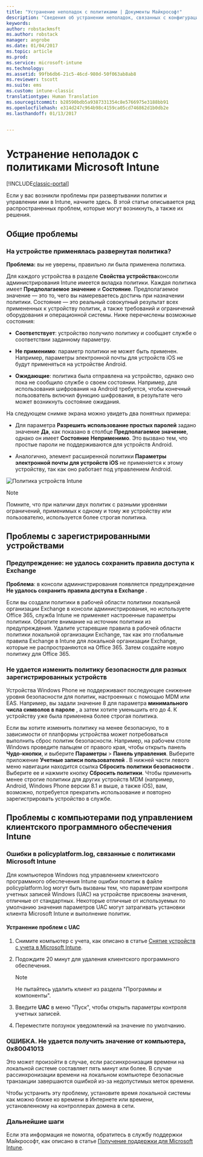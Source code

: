 ```yaml
---
title: "Устранение неполадок с политиками | Документы Майкрософт"
description: "Сведения об устранении неполадок, связанных с конфигурацией политик."
keywords: 
author: robstackmsft
ms.author: robstack
manager: angrobe
ms.date: 01/04/2017
ms.topic: article
ms.prod: 
ms.service: microsoft-intune
ms.technology: 
ms.assetid: 99fb6db6-21c5-46cd-980d-50f063ab8ab8
ms.reviewer: tscott
ms.suite: ems
ms.custom: intune-classic
translationtype: Human Translation
ms.sourcegitcommit: b28590bdb5a9387331354c8e5766975e3188bb91
ms.openlocfilehash: e314d247c964b98c4159ca05cd746862d1b0db2e
ms.lasthandoff: 01/13/2017


---
```


# <a name="troubleshoot-policies-in-microsoft-intune"></a>Устранение неполадок с политиками Microsoft Intune

[!INCLUDE[classic-portal](../includes/classic-portal.md)]

Если у вас возникли проблемы при развертывании политик и управлении ими в Intune, начните здесь. В этой статье описывается ряд распространенных проблем, которые могут возникнуть, а также их решения.

## <a name="general-issues"></a>Общие проблемы

### <a name="was-a-deployed-policy-applied-to-the-device"></a>На устройстве применялась развернутая политика?
**Проблема:** вы не уверены, правильно ли была применена политика.

Для каждого устройства в разделе **Свойства устройства**консоли администрирования Intune имеется вкладка политики. Каждая политика имеет **Предполагаемое значение** и **Состояние**. Предполагаемое значение — это то, чего вы намереваетесь достичь при назначении политики. Состояние — это реальный совокупный результат всех примененных к устройству политик, а также требований и ограничений оборудования и операционной системы. Ниже перечислены возможные состояния:

-   **Соответствует**: устройство получило политику и сообщает службе о соответствии заданному параметру.

-   **Не применимо**: параметр политики не может быть применен. Например, параметры электронной почты для устройств iOS не будут применяться на устройстве Android.

-   **Ожидающие**: политика была отправлена на устройство, однако оно пока не сообщило службе о своем состоянии. Например, для использования шифрования на Android требуется, чтобы конечный пользователь включил функцию шифрования, в результате чего может возникнуть состояние ожидания.

На следующем снимке экрана можно увидеть два понятных примера:

-   Для параметра **Разрешить использование простых паролей** задано значение **Да**, как показано в столбце **Предполагаемое значение**, однако он имеет **Состояние** **Неприменимо**. Это вызвано тем, что простые пароли не поддерживаются для устройств Android.

-   Аналогично, элемент расширенной политики **Параметры электронной почты для устройств iOS** не применяется к этому устройству, так как оно работает под управлением Android.

![Политика устройств Intune](../media/Intune-Device-Policy-v.2.jpg)

> [!NOTE]
> Помните, что при наличии двух политик с разными уровнями ограничений, применимых к одному и тому же устройству или пользователю, используется более строгая политика.


## <a name="issues-with-enrolled-devices"></a>Проблемы с зарегистрированными устройствами

### <a name="alert-saving-of-access-rules-to-exchange-has-failed"></a>Предупреждение: не удалось сохранить правила доступа к Exchange
**Проблема**: в консоли администрирования появляется предупреждение **Не удалось сохранить правила доступа в Exchange**  .

Если вы создали политики в рабочей области политики локальной организации Exchange в консоли администрирования, но используете Office 365, служба Intune не применяет настроенные параметры политики. Обратите внимание на источник политики из предупреждения.  Удалите устаревшие правила в рабочей области политики локальной организации Exchange, так как это глобальные правила Exchange в Intune для локальной организации Exchange, которые не распространяются на Office 365. Затем создайте новую политику для Office 365.

### <a name="cannot-change-security-policy-for-various-enrolled-devices"></a>Не удается изменить политику безопасности для разных зарегистрированных устройств
Устройства Windows Phone не поддерживают последующее снижение уровня безопасности для политик, настроенных с помощью MDM или EAS. Например, вы задали значение 8 для параметра **минимального числа символов в пароле** , а затем хотите уменьшить его до 4. К устройству уже была применена более строгая политика.

Если вы хотите изменить политику на менее безопасную, то в зависимости от платформы устройства может потребоваться выполнить сброс политик безопасности.
Например, на рабочем столе Windows проведите пальцем от правого края, чтобы открыть панель **Чудо-кнопки**, и выберите **Параметры** &gt; **Панель управления**.  Выберите приложение **Учетные записи пользователей** .
В нижней части левого меню навигации находится ссылка **Сбросить политики безопасности** . Выберите ее и нажмите кнопку **Сбросить политики**.
Чтобы применить менее строгие политики для других устройств MDM (например, Android, Windows Phone версии 8.1 и выше, а также iOS), вам, возможно, потребуется прекратить использование и повторно зарегистрировать устройство в службе.

## <a name="issues-with-pcs-that-run-the-intune-software-client"></a>Проблемы с компьютерами под управлением клиентского программного обеспечения Intune

### <a name="microsoft-intune-policy-related-errors-in-policyplatformlog"></a>Ошибки в policyplatform.log, связанные с политиками Microsoft Intune
Для компьютеров Windows под управлением клиентского программного обеспечения Intune ошибки политик в файле policyplatform.log могут быть вызваны тем, что параметрам контроля учетных записей Windows (UAC) на устройстве присвоены значения, отличные от стандартных. Некоторые отличные от используемых по умолчанию значения параметров UAC могут затрагивать установки клиента Microsoft Intune и выполнение политик.

#### <a name="to-resolve-uac-issues"></a>Устранение проблем с UAC

1.  Снимите компьютер с учета, как описано в статье [Снятие устройств с учета в Microsoft Intune](/intune/deploy-use/retire-devices-from-microsoft-intune-management).

2.  Подождите 20 минут для удаления клиентского программного обеспечения.

    > [!NOTE]
    > Не пытайтесь удалить клиент из раздела "Программы и компоненты".

3.  Введите **UAC** в меню "Пуск", чтобы открыть параметры контроля учетных записей.

4.  Переместите ползунок уведомлений на значение по умолчанию.

### <a name="error-cannot-obtain-the-value-from-the-computer-0x80041013"></a>ОШИБКА. Не удается получить значение от компьютера, 0x80041013
Это может произойти в случае, если рассинхронизация времени на локальной системе составляет пять минут или более. В случае рассинхронизации времени на локальном компьютере безопасные транзакции завершаются ошибкой из-за недопустимых меток времени.

Чтобы устранить эту проблему, установите время локальной системы как можно ближе ко времени в Интернете или времени, установленному на контроллерах домена в сети.








### <a name="next-steps"></a>Дальнейшие шаги
Если эта информация не помогла, обратитесь в службу поддержки Майкрософт, как описано в статье [Получение поддержки для Microsoft Intune](how-to-get-support-for-microsoft-intune.md).

